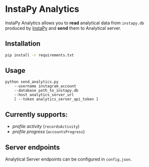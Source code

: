 # InstaPy Analytics

InstaPy Analytics allows you to **read** analytical data from `instapy.db` produced by [InstaPy](https://github.com/timgrossmann/InstaPy) and **send** them to Analytical server. 

## Installation
```bash
pip install -r requirements.txt
```

## Usage
```
python send_analytics.py 
    --username instagram_account 
    --database path_to_instapy.db
    --host analytics_server_url
    [ --token analytics_server_api_token ]
```

## Currently supports:
 - *profile activity* (`recordsActivity`)
 - *profile progress* (`accountsProgress`)

## Server endpoints
Analytical Server endpoints can be configured in `config.json`.
